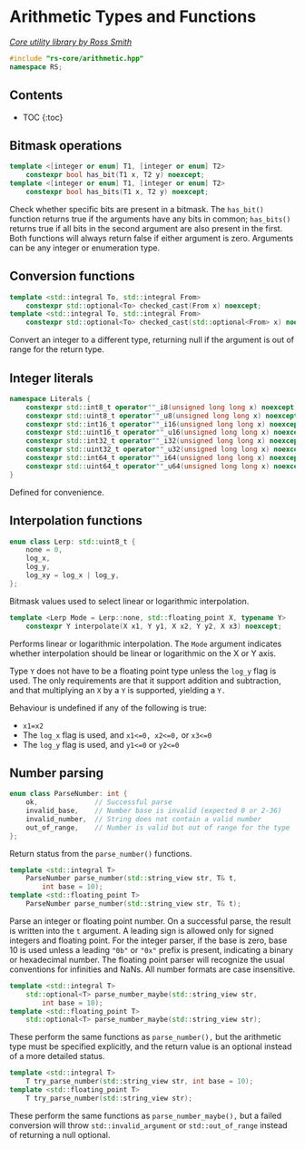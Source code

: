 # Arithmetic Types and Functions

_[Core utility library by Ross Smith](index.html)_

```c++
#include "rs-core/arithmetic.hpp"
namespace RS;
```

## Contents

* TOC
{:toc}

## Bitmask operations

```c++
template <[integer or enum] T1, [integer or enum] T2>
    constexpr bool has_bit(T1 x, T2 y) noexcept;
template <[integer or enum] T1, [integer or enum] T2>
    constexpr bool has_bits(T1 x, T2 y) noexcept;
```

Check whether specific bits are present in a bitmask. The `has_bit()` function
returns true if the arguments have any bits in common; `has_bits()` returns
true if all bits in the second argument are also present in the first. Both
functions will always return false if either argument is zero. Arguments can
be any integer or enumeration type.

## Conversion functions

```c++
template <std::integral To, std::integral From>
    constexpr std::optional<To> checked_cast(From x) noexcept;
template <std::integral To, std::integral From>
    constexpr std::optional<To> checked_cast(std::optional<From> x) noexcept;
```

Convert an integer to a different type, returning null if the argument is out
of range for the return type.

## Integer literals

```c++
namespace Literals {
    constexpr std::int8_t operator""_i8(unsigned long long x) noexcept;
    constexpr std::uint8_t operator""_u8(unsigned long long x) noexcept;
    constexpr std::int16_t operator""_i16(unsigned long long x) noexcept;
    constexpr std::uint16_t operator""_u16(unsigned long long x) noexcept;
    constexpr std::int32_t operator""_i32(unsigned long long x) noexcept;
    constexpr std::uint32_t operator""_u32(unsigned long long x) noexcept;
    constexpr std::int64_t operator""_i64(unsigned long long x) noexcept;
    constexpr std::uint64_t operator""_u64(unsigned long long x) noexcept;
}
```

Defined for convenience.

## Interpolation functions

```c++
enum class Lerp: std::uint8_t {
    none = 0,
    log_x,
    log_y,
    log_xy = log_x | log_y,
};
```

Bitmask values used to select linear or logarithmic interpolation.

```c++
template <Lerp Mode = Lerp::none, std::floating_point X, typename Y>
    constexpr Y interpolate(X x1, Y y1, X x2, Y y2, X x3) noexcept;
```

Performs linear or logarithmic interpolation. The `Mode` argument indicates
whether interpolation should be linear or logarithmic on the X or Y axis.

Type `Y` does not have to be a floating point type unless the `log_y` flag is
used. The only requirements are that it support addition and subtraction, and
that multiplying an `X` by a `Y` is supported, yielding a `Y.`

Behaviour is undefined if any of the following is true:

* `x1=x2`
* The `log_x` flag is used, and `x1<=0, x2<=0,` or `x3<=0`
* The `log_y` flag is used, and `y1<=0` or `y2<=0`

## Number parsing

```c++
enum class ParseNumber: int {
    ok,              // Successful parse
    invalid_base,    // Number base is invalid (expected 0 or 2-36)
    invalid_number,  // String does not contain a valid number
    out_of_range,    // Number is valid but out of range for the type
};
```

Return status from the `parse_number()` functions.

```c++
template <std::integral T>
    ParseNumber parse_number(std::string_view str, T& t,
        int base = 10);
template <std::floating_point T>
    ParseNumber parse_number(std::string_view str, T& t);
```

Parse an integer or floating point number. On a successful parse, the result
is written into the `t` argument. A leading sign is allowed only for signed
integers and floating point. For the integer parser, if the base is zero,
base 10 is used unless a leading `"0b"` or `"0x"` prefix is present,
indicating a binary or hexadecimal number. The floating point parser will
recognize the usual conventions for infinities and NaNs. All number formats
are case insensitive.

```c++
template <std::integral T>
    std::optional<T> parse_number_maybe(std::string_view str,
        int base = 10);
template <std::floating_point T>
    std::optional<T> parse_number_maybe(std::string_view str);
```

These perform the same functions as `parse_number(),` but the arithmetic type
must be specified explicitly, and the return value is an optional instead of
a more detailed status.

```c++
template <std::integral T>
    T try_parse_number(std::string_view str, int base = 10);
template <std::floating_point T>
    T try_parse_number(std::string_view str);
```

These perform the same functions as `parse_number_maybe(),` but a failed
conversion will throw `std::invalid_argument` or `std::out_of_range` instead
of returning a null optional.
